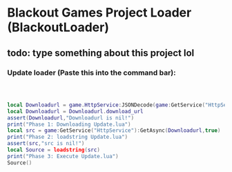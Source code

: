 # Blackout Games Project Loader (BlackoutLoader)

## todo: type something about this project lol

### Update loader (Paste this into the command bar):
```lua



local Downloadurl = game.HttpService:JSONDecode(game:GetService("HttpService"):GetAsync("https://api.github.com/repos/CreonC/BlackoutLoader/contents/UpdateLoader/Update.lua",true))
local Downloadurl = Downloadurl.download_url
assert(Downloadurl,"Downloadurl is nil!")
print("Phase 1: Downloading Update.lua")
local src = game:GetService("HttpService"):GetAsync(Downloadurl,true) 
print("Phase 2: loadstring Update.lua")
assert(src,"src is nil!")
local Source = loadstring(src)
print("Phase 3: Execute Update.lua")
Source()
```

